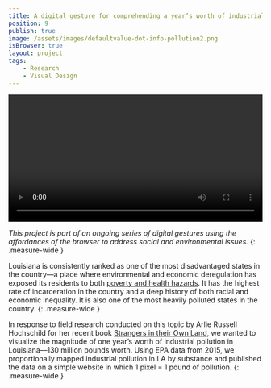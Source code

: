 ```yaml
---
title: A digital gesture for comprehending a year’s worth of industrial pollution in Louisiana.
position: 9
publish: true
image: /assets/images/defaultvalue-dot-info-pollution2.png
isBrowser: true
layout: project
tags:
    - Research
    - Visual Design
---
```


<video autoplay="autoplay" loop="loop" width="100%" class="shadow mb8">
  <source src="/assets/images/defaultvalue-dot-info-pollution1.mp4" type="video/mp4" />
</video>

*This project is part of an ongoing series of digital gestures using the affordances of the browser to address social and environmental issues.*
{: .measure-wide }

Louisiana is consistently ranked as one of the most disadvantaged states in the country—a place where environmental and economic deregulation has exposed its residents to both [poverty and health hazards](https://www.theguardian.com/us-news/2017/jun/06/louisiana-cancer-alley-st-james-industry-environment). It has the highest rate of incarceration in the country and a deep history of both racial and economic inequality. It is also one of the most heavily polluted states in the country.
{: .measure-wide }

In response to field research conducted on this topic by Arlie Russell Hochschild for her recent book [Strangers in their Own Land](https://www.amazon.com/Strangers-Their-Own-Land-Mourning/dp/1620972255), we wanted to visualize the magnitude of one year’s worth of industrial pollution in Louisiana—130 million pounds worth. Using EPA data from 2015, we proportionally mapped industrial pollution in LA by substance and published the data on a simple website in which 1 pixel = 1 pound of pollution.
{: .measure-wide }

